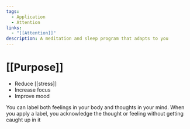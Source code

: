 ```yaml
---
tags:
  - Application
  - Attention
links:
  - "[[Attention]]"
description: A meditation and sleep program that adapts to you
---
```

# [[Purpose]]

- Reduce [[stress]]
- Increase focus
- Improve mood

You can label both feelings in your body and thoughts in your mind.
When you apply a label, you acknowledge the thought or feeling without getting caught up in it